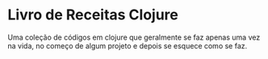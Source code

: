 # Livro de Receitas Clojure

Uma coleção de códigos em clojure que geralmente se faz apenas uma vez na vida, no começo de algum projeto e depois se esquece como se faz.
